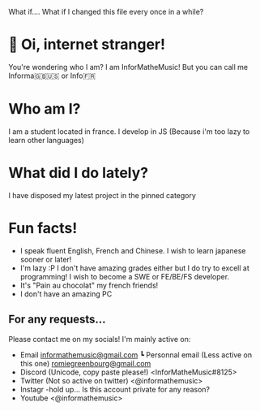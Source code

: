 What if.... What if I changed this file every once in a while?
# 👋 Oi, internet stranger!
You're wondering who I am? I am InforMatheMusic! But you can call me Informa🇬🇧🇺🇸 or Info🇫🇷
# Who am I?
I am a student located in france. I develop in JS (Because i'm too lazy to learn other languages)
# What did I do lately?
I have disposed my latest project in the pinned category
# Fun facts!
- I speak fluent English, French and Chinese. I wish to learn japanese sooner or later!
- I'm lazy :P I don't have amazing grades either but I do try to excell at programming! I wish to become a SWE or FE/BE/FS developer.
- It's "Pain au chocolat" my french friends!
- I don't have an amazing PC
## For any requests...
Please contact me on my socials! I'm mainly active on:
- Email <informathemusic@gmail.com>
 ┗ Personnal email (Less active on this one) <romiegreenbourg@gmail.com>
- Discord (Unicode, copy paste please!) <ІnfоrМаthеМusіc#8125>
- Twitter (Not so active on twitter) <@informathemusic>
- Instagr -hold up... Is this account private for any reason?
- Youtube <@informathemusic>
